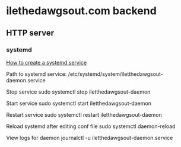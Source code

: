 # ilethedawgsout.com backend

## HTTP server

### systemd

[How to create a systemd service](https://medium.com/@benmorel/creating-a-linux-service-with-systemd-611b5c8b91d6)

Path to systemd service:
/etc/systemd/system/iletthedawgsout-daemon.service

Stop service
sudo systemctl stop iletthedawgsout-daemon

Start service
sudo systemctl start iletthedawgsout-daemon

Restart service
sudo systemctl restart iletthedawgsout-daemon

Reload systemd after editing conf file
sudo systemctl daemon-reload

View logs for daemon
journalctl -u iletthedawgsout-daemon.service
